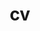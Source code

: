 ---
layout: cv
permalink: /cv/
title: cv
nav: true
nav_order: 5
cv_pdf: vitae.pdf
description: This is a description of the page. You can modify it in '_pages/cv.md'. You can also change or remove the top pdf download button.
toc:
  sidebar: left
---